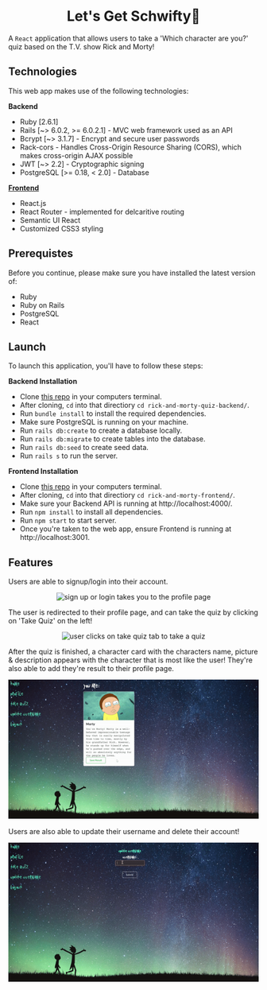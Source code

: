 <h1 align="center">Let's Get Schwifty🧪</h1>

A `React` application that allows users to take a 'Which character are you?' quiz based on the T.V. show Rick and Morty!

## Technologies
This web app makes use of the following technologies:

**Backend**
- Ruby [2.6.1]
- Rails [~> 6.0.2, >= 6.0.2.1] - MVC web framework used as an API
- Bcrypt [~> 3.1.7] - Encrypt and secure user passwords
- Rack-cors - Handles Cross-Origin Resource Sharing (CORS), which makes cross-origin AJAX possible
- JWT [~> 2.2] - Cryptographic signing
- PostgreSQL [>= 0.18, < 2.0] - Database

[**Frontend**](https://github.com/rlc900/galaxybnb_frontend)
- React.js
- React Router - implemented for delcaritive routing
- Semantic UI React
- Customized CSS3 styling

## Prerequistes
Before you continue, please make sure you have installed the latest version of:
- Ruby
- Ruby on Rails
- PostgreSQL
- React

## Launch
To launch this application, you'll have to follow these steps:

**Backend Installation**
- Clone [this repo](https://github.com/rlc900/rick-and-morty-quiz-backend.git) in your computers terminal.
- After cloning, `cd` into that directiory `cd rick-and-morty-quiz-backend/`.
- Run `bundle install` to install the required dependencies.
- Make sure PostgreSQL is running on your machine.
- Run `rails db:create` to create a database locally.
- Run `rails db:migrate` to create tables into the database.
- Run `rails db:seed` to create seed data.
- Run `rails s` to run the server.

**Frontend Installation**
- Clone [this repo](https://github.com/rlc900/rick-and-morty-quiz-frontend.git) in your computers terminal.
- After cloning, `cd` into that directiory `cd rick-and-morty-frontend/`.
- Make sure your Backend API is running at http://localhost:4000/.
- Run `npm install` to install all dependencies.
- Run `npm start` to start server.
- Once you're taken to the web app, ensure Frontend is running at http://localhost:3001.

## Features
Users are able to signup/login into their account.

<p align="center">
<img src="gif1.gif"
     alt="sign up or login takes you to the profile page"
     style="max-width: 100%" />
</p>

The user is redirected to their profile page, and can take the quiz by clicking on 'Take Quiz' on the left!

<p align="center">
<img src="gif2.gif"
     alt="user clicks on take quiz tab to take a quiz"
     style="max-width: 100%" />
</p>

After the quiz is finished, a character card with the characters name, picture & description appears with the character that is most like the user! They're also able to add they're result to their profile page. 

<p align="center">
<img src="gif3.gif"
     alt="a result card is rendered with a button that adds to the users profile page"
     style="max-width: 100%" />
</p>

Users are also able to update their username and delete their account!

<p align="center">
<img src="gif4.gif"
     alt="users can update and delete their account"
     style="max-width: 100%" />
</p>
